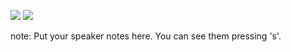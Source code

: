 ![](http://i.imgur.com/UGM6zCg.png)
![](http://i.imgur.com/G5FyCqb.png)

note:
    Put your speaker notes here.
    You can see them pressing 's'.
